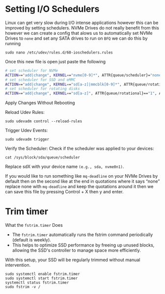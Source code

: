 # Setting I/O Schedulers

Linux can get very slow during I/O intense applications however this can be improved by setting schedulers. NVMe Drives do not really benefit from this however we can create a config that alows us to automatically set NVMe Drives to `none` and set any SATA drives to run on `BFQ` we can do this by running

    sudo nano /etc/udev/rules.d/60-ioschedulers.rules

Once this new file is open just paste the following

```bash
# set scheduler for NVMe
ACTION=="add|change", KERNEL=="nvme[0-9]*", ATTR{queue/scheduler}="none"
# set scheduler for SSD and eMMC
ACTION=="add|change", KERNEL=="sd[a-z]|mmcblk[0-9]*", ATTR{queue/rotational}=="0", ATTR{queue/scheduler}="mq-deadline"
# set scheduler for rotating disks
ACTION=="add|change", KERNEL=="sd[a-z]", ATTR{queue/rotational}=="1", ATTR{queue/scheduler}="bfq"
```

Apply Changes Without Rebooting

Reload Udev Rules:

    sudo udevadm control --reload-rules

Trigger Udev Events:

    sudo udevadm trigger

Verify the Scheduler: Check if the scheduler was applied to your devices:

    cat /sys/block/sda/queue/scheduler

Replace sdX with your device name `(e.g., sda, nvme0n1)`.



If you would like to run something like `mq-deadline` on your NVMe Drives by default then on the second like at the end in quotations where it says “none” replace none with `mq-deadline` and keep the quotations around it then we can save this file by pressing Control + X then y and enter.

# Trim timer

What the `fstrim.timer` Does

- The `fstrim.timer` automatically runs the fstrim command periodically (default is weekly).
- This helps to optimize SSD performance by freeing up unused blocks, allowing the SSD's controller to manage space more efficiently.

With this setup, your SSD will be regularly trimmed without manual intervention.

    sudo systemctl enable fstrim.timer
    sudo systemctl start fstrim.timer
    systemctl status fstrim.timer
    sudo fstrim -v /
